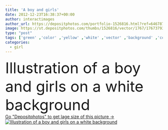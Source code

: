 ```yaml
---
title: 'A boy and girls'
date: 2012-12-23T16:38:37+00:00
author: interactimages
author_url: https://depositphotos.com/portfolio-1526816.html?ref=64678756
image: https://st.depositphotos.com/thumbs/1526816/vector/1767/17673793/api_thumb_450.jpg?forcejpeg=true
type: "post"
tags: ['green' ,'color' ,'yellow' ,'white' ,'vector' ,'background' ,'colorful' ,'on' ,'graphic' ,'illustration' ,'small' ,'happy' ,'person' ,'human' ,'girl' ,'female' ,'young' ,'smiling' ,'people' ,'cute' ,'hair' ,'girls' ,'brown' ,'child' ,'boys' ,'male' ,'man' ,'black' ,'full' ,'boy' ,'cartoon' ,'kid' ,'3d' ,'purple' ,'woman' ,'fingers' ,'shadow' ,'drawing' ,'mood' ,'half' ,'lady' ,'clip art' ,'characters' ,'vision' ,'T shirt' ,'shoes' ,'standing' ,'jacket' ,'of' ,'and' ]
categories: 
  - girl
---
```

<div aling="center">
            <font size="60"> Illustration of a boy and girls on a white background</font>   
</div>
<div>
    <a href='https://depositphotos.com/17673793/stock-illustration-a-boy-and-girls.html?ref=64678756' target=_blank > Go "Depositphotos" to get lage size of this picture ->
        <img href='https://depositphotos.com/17673793/stock-illustration-a-boy-and-girls.html?ref=64678756' src='https://st.depositphotos.com/1526816/1767/v/950/depositphotos_17673793-stock-illustration-a-boy-and-girls.jpg?forcejpeg=true' alt='Illustration of a boy and girls on a white background' >
    </a>
</div>
